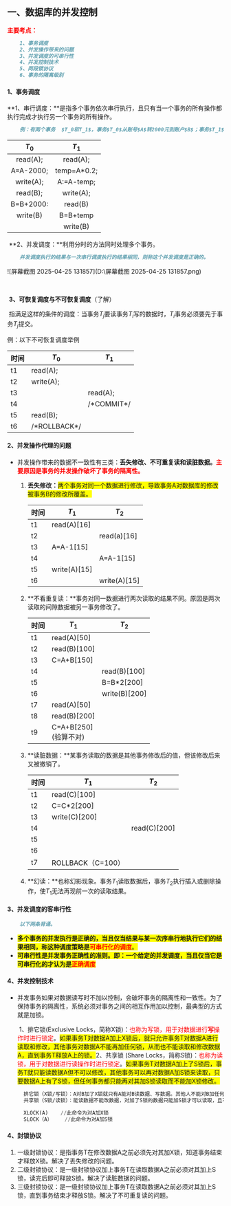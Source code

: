 ## 一、数据库的并发控制

<font color=red>**主要考点：**</font>

```markdown
	1、事务调度
	2、并发操作带来的问题
	3、并发调度的可串行性
	4、并发控制技术
	5、两段锁协议
	6、事务的隔离级别
```

#### 1、事务调度

​	**1、串行调度：**是指多个事务依次串行执行，且只有当一个事务的所有操作都执行完成才执行另一个事务的所有操作。

```markdown
	例：有两个事务  $T_0和T_1$，事务$T_0$从账号$A$转2000元到账户$B$；事务$T_1$从账户$A$转$20%$。$T_0和T_1$的定义如下所示。
```

|   $T_0$   |    $T_1$    |
| :-------: | :---------: |
| read(A);  |  read(A);   |
| A=A-2000; | temp=A*0.2; |
| write(A); | A:=A-temp;  |
| read(B);  |  write(A);  |
| B=B+2000: |   read(B)   |
| write(B)  |  B=B+temp   |
|           |  write(B)   |



​	**2、并发调度：**利用分时的方法同时处理多个事务。

```markdown
	并发调度执行的结果与一次串行调度执行的结果相同，则称这个并发调度是正确的。
```

![屏幕截图 2025-04-25 131857](D:\屏幕截图 2025-04-25 131857.png)

​	

​	**3、可恢复调度与不可恢复调度**（了解）

​		指满足这样的条件的调度：当事务$T_j$要读事务$T_i$写的数据时，$T_i$事务必须要先于事务$T_j$提交。

例：以下不可恢复调度举例

| 时间 | $T_0$          | $T_1$        |
| ---- | -------------- | ------------ |
| t1   | read(A);       |              |
| t2   | write(A);      |              |
| t3   |                | read(A);     |
| t4   |                | /\*COMMIT\*/ |
| t5   | read(B);       |              |
| t6   | /\*ROLLBACK\*/ |              |

 

#### 2、并发操作代理的问题

- 并发操作带来的数据不一致性有三类：**丢失修改、不可重复读和读脏数据。<font color=red>主要原因是事务的并发操作破坏了事务的隔离性。</font>**

  1. **丢失修改：**<span style='background-color:yellow'>两个事务对同一个数据进行修改，导致事务A对数据库的修改被事务B的修改所覆盖。</span>

     | 时间 | $T_1$        | $T_2$        |
     | ---- | ------------ | ------------ |
     | t1   | read(A)[16]  |              |
     | t2   |              | read(a)[16]  |
     | t3   | A=A-1[15]    |              |
     | t4   |              | A=A-1[15]    |
     | t5   | write(A)[15] |              |
     | t6   |              | write(A)[15] |

     

  2. **不看重复读：**事务对同一数据进行两次读取的结果不同。原因是两次读取的间隙数据被另一事务修改了。

     | 时间 | $T_1$                      | $T_2$         |
     | ---- | -------------------------- | ------------- |
     | t1   | read(A)[50]                |               |
     | t2   | read(B)[100]               |               |
     | t3   | C=A+B[150]                 |               |
     | t4   |                            | read(B)[100]  |
     | t5   |                            | B=B*2[200]    |
     | t6   |                            | write(B)[200] |
     | t7   | read(A)[50]                |               |
     | t8   | read(B)[200]               |               |
     | t9   | C=A+B[250]<br />(验算不对) |               |

     

  3. **读脏数据：**某事务读取的数据是其他事务修改后的值，但该修改后来又被撤销了。

     | 时间 | $T_1$             | $T_2$        |
     | ---- | ----------------- | ------------ |
     | t1   | read(C)[100]      |              |
     | t2   | C=C*2[200]        |              |
     | t3   | write(C)[200]     |              |
     | t4   |                   | read(C)[200] |
     | t5   |                   |              |
     | t6   |                   |              |
     | t7   | ROLLBACK（C=100） |              |

     

  4. **幻读：**也称幻影现象。事务$T_1$读取数据后，事务$T_2$执行插入或删除操作，使$T_1$无法再现前一次的读取结果。 

#### 3、并发调度的客串行性

```markdown
	以下两条背诵。
```

- <span style='background-color:yellow'>**多个事务的并发执行是正确的，当且仅当结果与某一次序串行地执行它们的结果相同，称这种调度策略是<font color=red>可串行化的调度</font>**。</span>
- <span style='background-color:yellow'>**可串行性是并发事务正确性的准则。即：一个给定的并发调度，当且仅当它是可串行化的才认为是<font color=red>正确调度</font>**</span>



#### 4、并发控制技术

- 并发事务如果对数据读写时不加以控制，会破坏事务的隔离性和一致性。为了保持事务的隔离性，系统必须对事务之间的相互作用加以控制，最典型的方式就是加锁。

  ​	1、排它锁(Exclusive Locks，简称X锁)：<font color=red>也称为写锁，用于对数据进行**写**操作时进行锁定</font>。<span style='background-color:yellow'>如果事务T对数据A加上X锁后，就只允许事务T对数据A进行读取和修改，其他事务对数据A不能再加任何锁，从而也不能读取和修改数据A，直到事务T释放A上的锁。</span>
  ​	2、共享锁 (Share Locks，简称S锁)：<font color=red>也称为读锁，用于对数据进行读操作时进行锁定</font>。<span style='background-color:yellow'>如果事务T对数据A加上了S锁后，事务T就只能读数据A但不可以修改，其他事务可以再对数据A加S锁来读取，只要数据A上有了S锁，但任何事务都只能再对其加S锁读取而不能加X锁修改。</span>

  ```markdown
  	排它锁（X锁/写锁）：A对B加了X锁就只有A能对B读数据、写数据。其他人不能对B加任何锁也不能读和写数据
  	共享锁（S锁/读锁）：能读数据不能改数据，对加了S锁的数据只能加S锁才可以读取，且不能加X锁
  ```

  ```sql
  	XLOCK(A)	//此命令为对A加X锁
  	SLOCK（A）	//此命令为对A加S锁
  ```

  

####  4、封锁协议

1. 一级封锁协议：是指事务T在修改数据A之前必须先对其加X锁，知道事务结束才释放X锁。解决了丢失修改的问题。
2. 二级封锁协议：是一级封锁协议加上事务T在读取数据A之前必须对其加上S锁，读完后即可释放S锁。解决了读脏数据的问题。
3. 三级封锁协议：是一级封锁协议加上事务T在读取数据A之前必须对其加上S锁，直到事务结束才释放S锁。解决了不可重复读的问题。